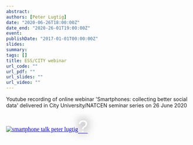 ```yaml
---
abstract:
authors: [Peter Lugtig]
date: "2020-06-26T18:00:00Z"
date_end: "2020-26-01T19:00:00Z"
event:
publishDate: "2017-01-01T00:00:00Z"
slides:
summary:
tags: []
title: ESS/CITY webinar
url_code: ""
url_pdf: ""
url_slides: ""
url_video: ""
---
```

Youtube recording of online webinar 'Smartphones: collecting better social data' delivered in City University/NATCEN seminar series on 26 June 2020 

<iframe
  width="560"
  height="315"
  src="https://www.youtube.com/watch?v=HZZYVKzHTDA"
  srcdoc="<style>*{padding:0;margin:0;overflow:hidden}html,body{height:100%: img,span{position:absolute;width:100%;top:0;bottom:0;margin:auto}span{height:1.5em;text-align:center;font:48px/1.5 sans-serif;color:white;text-shadow:0 0 0.5em black}</style><a href=https://www.youtube.com/embed/HZZYVKzHTDA?autoplay=1><img src=https://img.youtube.com/vi/HZZYVKzHTDA/hqdefault.jpg alt='smartphone talk peter lugtig'><span>?</span></a>"
  frameborder="0"
  allow="accelerometer; autoplay; encrypted-media; gyroscope; picture-in-picture"
  allowfullscreen
  title="Smartphones: collecting better social data"
></iframe>

